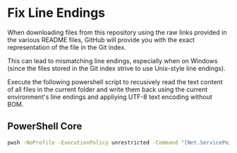 # Fix Line Endings

When downloading files from this repository using the raw links provided in the various README files, GitHub will provide you with the exact representation of the file in the Git index.

This can lead to mismatching line endings, especially when on Windows (since the files stored in the Git index strive to use Unix-style line endings).

Execute the following powershell script to recusively read the text content of all files in the current folder and write them back using the current environment's line endings and appliying UTF-8 text encoding without BOM.

## PowerShell Core

``` sh
pwsh -NoProfile -ExecutionPolicy unrestricted -Command "[Net.ServicePointManager]::SecurityProtocol = [Net.SecurityProtocolType]::Tls12; &([scriptblock]::Create((Invoke-WebRequest -UseBasicParsing 'https://github.com/thnetii/repository-default/raw/main/Fix-Line-Endings/Rewrite-All-Files.ps1'))) -Verbose"
```
